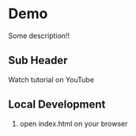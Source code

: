 # Demo

Some description!!

## Sub Header

Watch tutorial on YouTube


## Local Development

1. open index.html on your browser


